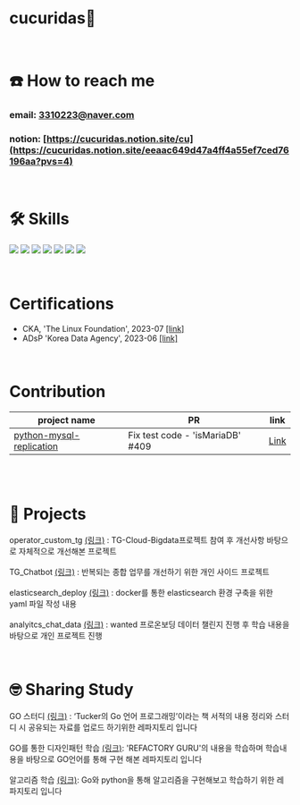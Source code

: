 # cucuridas👋

</br>

# ☎️ How to reach me
### email: 3310223@naver.com
### notion: [https://cucuridas.notion.site/cu](https://cucuridas.notion.site/eeaac649d47a4ff4a55ef7ced76196aa?pvs=4)


</br>

# 🛠 Skills
<img src="https://img.shields.io/badge/Python-3766AB?style=flat-square&logo=Python&logoColor=white"/> <img src="https://img.shields.io/badge/Elasticsearch-005571?style=flat-square&logo=elasticsearch&logoColor=white"/> <img src="https://img.shields.io/badge/Logstash-005571?style=flat-square&logo=logstash&logoColor=white"/> <img src="https://img.shields.io/badge/Beats-005571?style=flat-square&logo=beats&logoColor=white"/> <img src="https://img.shields.io/badge/Apache-airflow-017CEE?style=flat-square&logo=apacheairflow&logoColor=white"/> <img src="https://img.shields.io/badge/Docker-2496ED?style=flat-square&logo=docker&logoColor=white"/> <img src="https://img.shields.io/badge/kubernetes-326CE5?style=flat-square&logo=kubernetes&logoColor=white"> 

</br>

# Certifications  
- CKA, 'The Linux Foundation', 2023-07 [[link]](https://www.credly.com/badges/e7d7d513-736a-40a9-b24c-5a49b6d5f35e/public_url)
- ADsP 'Korea Data Agency', 2023-06 [[link]](https://cucuridas.notion.site/ADsP-5aa0e34491e64b6483c50779132cbea2?pvs=4)

</br>

# Contribution
|project name| PR  | link   |
|-----|--------|------|
|[python-mysql-replication](https://github.com/julien-duponchelle/python-mysql-replication)| Fix test code - 'isMariaDB' #409 | [Link](https://github.com/julien-duponchelle/python-mysql-replication/pull/409#event-9954080749)  |



</br>


</br>

# 💼 Projects
operator_custom_tg [(링크)](https://github.com/cucuridas/operator_custom_tg) : TG-Cloud-Bigdata프로젝트 참여 후 개선사항 바탕으로 자체적으로 개선해본 프로젝트 </br></br>
TG_Chatbot [(링크)](https://github.com/cucuridas/chatbot_tg) : 반복되는 종합 업무를 개선하기 위한 개인 사이드 프로젝트
</br></br>
elasticsearch_deploy [(링크)](https://github.com/cucuridas/elasticsearch_deploy) : docker를 통한 elasticsearch 환경 구축을 위한 yaml 파일 작성 내용
</br></br>
analyitcs_chat_data [(링크)](https://github.com/cucuridas/analyitcs_chat_data) : wanted 프로온보딩 데이터 챌린지 진행 후 학습 내용을 바탕으로 개인 프로젝트 진행

</br>

# 🤓 Sharing Study
GO 스터디 [(링크)](https://github.com/cucuridas/go_lang_study) : ‘Tucker의 Go 언어 프로그래밍’이라는 책 서적의 내용 정리와 스터디 시 공유되는 자료를 업로드 하기위한 레파지토리 입니다
</br></br>
GO를 통한 디자인패턴 학습 [(링크)](https://github.com/cucuridas/designpattern): 'REFACTORY GURU'의 내용을 학습하며 학습내용을 바탕으로 GO언어를 통해 구현 해본 레파지토리 입니다
</br></br>
알고리즘 학습 [(링크)](https://github.com/cucuridas/go-algorithms): Go와 python을 통해 알고리즘을 구현해보고 학습하기 위한 레파지토리 입니다 


